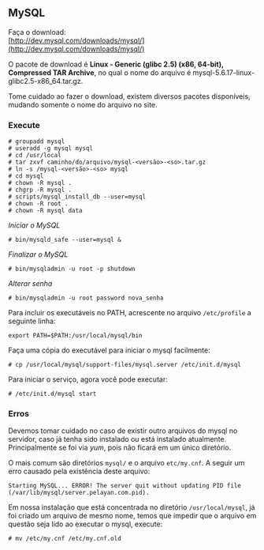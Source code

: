 MySQL
---

Faça o download:       
[http://dev.mysql.com/downloads/mysql/](http://dev.mysql.com/downloads/mysql/)

O pacote de download é __Linux - Generic (glibc 2.5) (x86, 64-bit), Compressed TAR Archive__,
no qual o nome do arquivo é mysql-5.6.17-linux-glibc2.5-x86_64.tar.gz.

Tome cuidado ao fazer o download, existem diversos pacotes disponíveis, mudando somente
o nome do arquivo no site.

### Execute

    # groupadd mysql
    # useradd -g mysql mysql
    # cd /usr/local
    # tar zxvf caminho/do/arquivo/mysql-<versão>-<so>.tar.gz
    # ln -s /mysql-<versão>-<so> mysql
    # cd mysql
    # chown -R mysql .
    # chgrp -R mysql .
    # scripts/mysql_install_db --user=mysql
    # chown -R root .
    # chown -R mysql data


_Iniciar o MySQL_

    # bin/mysqld_safe --user=mysql &

_Finalizar o MySQL_

    # bin/mysqladmin -u root -p shutdown

_Alterar senha_

    # bin/mysqladmin -u root password nova_senha


Para incluir os executáveis no PATH, acrescente no arquivo `/etc/profile` a seguinte linha:

    export PATH=$PATH:/usr/local/mysql/bin


Faça uma cópia do executável para iniciar o mysql facilmente:

    # cp /usr/local/mysql/support-files/mysql.server /etc/init.d/mysql


Para iniciar o serviço, agora você pode executar:

    # /etc/init.d/mysql start


### Erros

Devemos tomar cuidado no caso de existir outro arquivos do mysql no servidor, caso já tenha sido instalado
ou está instalado atualmente. Principalmente se foi via _yum_, pois não ficará em um único diretório.

O mais comum são diretórios `mysql/` e o arquivo `etc/my.cnf`. A seguir um erro causado pela existência deste arquivo:

    Starting MySQL... ERROR! The server quit without updating PID file (/var/lib/mysql/server.pelayan.com.pid).

Em nossa instalação que está concentrada no diretório `/usr/local/mysql`, já foi criado um arquivo de mesmo nome, temos que impedir que o arquivo em questão seja lido ao executar o mysql, execute:

    # mv /etc/my.cnf /etc/my.cnf.old
    
